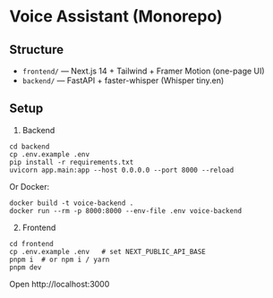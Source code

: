 # Voice Assistant (Monorepo)

## Structure
- `frontend/` — Next.js 14 + Tailwind + Framer Motion (one-page UI)
- `backend/`  — FastAPI + faster-whisper (Whisper tiny.en)

## Setup
1) Backend
```
cd backend
cp .env.example .env
pip install -r requirements.txt
uvicorn app.main:app --host 0.0.0.0 --port 8000 --reload
```
Or Docker:
```
docker build -t voice-backend .
docker run --rm -p 8000:8000 --env-file .env voice-backend
```

2) Frontend
```
cd frontend
cp .env.example .env   # set NEXT_PUBLIC_API_BASE
pnpm i  # or npm i / yarn
pnpm dev
```

Open http://localhost:3000
